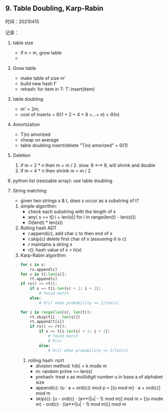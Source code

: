 ## 9. Table Doubling, Karp-Rabin

时间：20210415

记录：

1. table size
    - if n > m, grow table
    - 
2. Grow table
    - make table of size m'
    - build new hash f'
    - rehash: for item in T: T'.insert(item)
3. table doubling
    - m' = 2m;
    - cost of inserts = Θ(1 + 2 + 4 + 8 +...+ n) = Θ(n)
4. Amortization
    - T(n) amorized
    - cheap on average
    - table doubling insert/delete "T(n) amorized" = Θ(1)
5. Deletion
    1. if m = 2 * n then m = m / 2. slow. 8 <--> 9, will shrink and double
    2. if m = 4 * n then shrink m = m / 2

6. python list (resizable array): use table doubling

7. String matching
    - given two strings s & t, does s occur as a substring of t?
    1. simple algorithm:
        - check each substring with the length of s
        - any( s == t[i:i + len(s)] for i in range(len(t) - len(s)))
        - O(len(t) * len(s))
    2. Rolling hash ADT
        - r.append(c), add char c to then end of x
        - r.skip(c) delete first char of x (assuming it is c)
        - r maintains a string x
        - r(): hash value of x = h(x)
    3. Karp-Rabin algorithm
        ```python
        for c in s:
            rs.append(c)
        for c in t[:len(s)]:
            rt.append(c)
        if rs() == rt():
            if s == t[i-len(s) + 1: i + 1]:
                # found match
            else:
                # O(1) when probability <= 1/len(s)

        for i in range(len(s), len(t)):
            rt.skip(t[i - len(s)])
            rt.append(t[i])
            if rs() == rt():
                if s == t[i-len(s) + 1: i + 1]:
                    # found match
                    # O(s)
                else:
                    # O(1) when probability <= 1/len(s)
        ```
        1. rolling hash: rs/rt
            - division method: h(k) = k mode m
            - m: random prime >= len(s)
            - prehash: treat x as multidigit number u in base a of alphabet size
            - append(c): (u · a + ord(c)) mod p = [(u mod m) · a + ord(c)] mod m
            - skip(c): [u - ord(c) · (a**(|u| - 1) mod m)] mod m = [(u mode m) - ord(c) · ((a**(|u| - 1) mod m))] mod m
